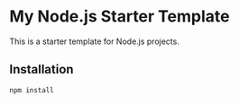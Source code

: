 # My Node.js Starter Template

This is a starter template for Node.js projects.

## Installation

```bash
npm install
```
